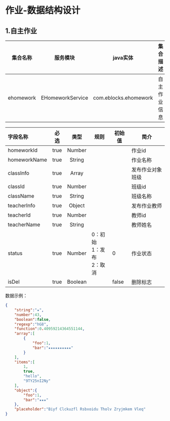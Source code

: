 # 作业-数据结构设计

## 1.自主作业

| 集合名称  |     服务模块     |       java实体        |   集合描述   |
| :-------: | :--------------: | :-------------------: | :----------: |
| ehomework | EHomeworkService | com.eblocks.ehomework | 自主作业信息 |

| 字段名称     | 必选 |  类型   | 规则                              | 初始值 | 简介             |
| :----------- | :--: | :-----: | --------------------------------- | ------ | ---------------- |
| homeworkId   | true | Number  |                                   |        | 作业id           |
| homeworkName | true | String  |                                   |        | 作业名称         |
| classInfo    | true |  Array  |                                   |        | 发布作业对象班级 |
| classId      | true | Number  |                                   |        | 班级id           |
| className    | true | String  |                                   |        | 班级名称         |
| teacherInfo  | true | Object  |                                   |        | 发布作业教师     |
| teacherId    | true | Number  |                                   |        | 教师id           |
| teacherName  | true | String  |                                   |        | 教师姓名         |
| status       | true | Number  | 0：初始<br />1：发布<br />2：取消 | 0      | 作业状态         |
| isDel        | true | Boolean |                                   | false  | 删除标志         |

数据示例：

```json
{
    "string":"★",
    "number":43,
    "boolean":false,
    "regexp":"hG8",
    "function":0.40959214364551144,
    "array":[
        {
            "foo":1,
            "bar":"★★★★★★★★★★"
        }
    ],
    "items":[
        1,
        true,
        "hello",
        "9TY25nI2Ny"
    ],
    "object":{
        "foo":1,
        "bar":"★★★"
    },
    "placeholder":"Biyf Clckuzfl Rsbxoidu Tholv Zryjmkem Vleq"
}
```

